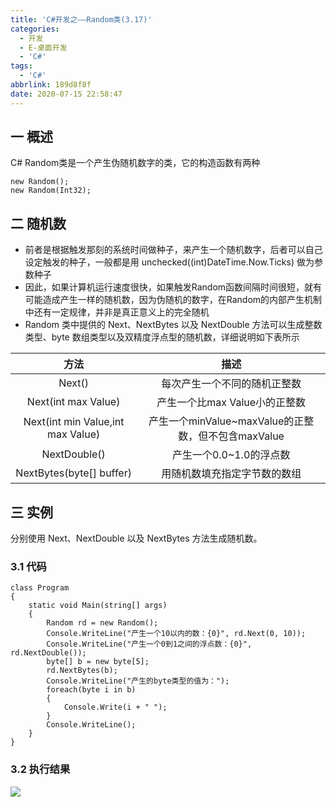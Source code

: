 ```yaml
---
title: 'C#开发之——Random类(3.17)'
categories:
  - 开发
  - E-桌面开发
  - 'C#'
tags:
  - 'C#'
abbrlink: 189d8f8f
date: 2020-07-15 22:58:47
---
```

## 一 概述

C# Random类是一个产生伪随机数字的类，它的构造函数有两种

```
new Random();
new Random(Int32);
```
<!--more-->

## 二 随机数

* 前者是根据触发那刻的系统时间做种子，来产生一个随机数字，后者可以自己设定触发的种子，一般都是用 unchecked((int)DateTime.Now.Ticks) 做为参数种子 
* 因此，如果计算机运行速度很快，如果触发Random函数间隔时间很短，就有可能造成产生一样的随机数，因为伪随机的数字，在Random的内部产生机制中还有一定规律，并非是真正意义上的完全随机
*  Random 类中提供的 Next、NextBytes 以及 NextDouble 方法可以生成整数类型、byte 数组类型以及双精度浮点型的随机数，详细说明如下表所示 

  |             **方法**              |                      **描述**                       |
  | :-------------------------------: | :-------------------------------------------------: |
  |              Next()               |            每次产生一个不同的随机正整数             |
  |        Next(int max Value)        |            产生一个比max Value小的正整数            |
  | Next(int min Value,int max Value) | 产生一个minValue~maxValue的正整数，但不包含maxValue |
  |           NextDouble()            |               产生一个0.0~1.0的浮点数               |
  |     NextBytes(byte[]  buffer)     |            用随机数填充指定字节数的数组             |

## 三 实例

 分别使用 Next、NextDouble 以及 NextBytes 方法生成随机数。 

### 3.1 代码

```
class Program
{
    static void Main(string[] args)
    {
        Random rd = new Random();
        Console.WriteLine("产生一个10以内的数：{0}", rd.Next(0, 10));
        Console.WriteLine("产生一个0到1之间的浮点数：{0}", rd.NextDouble());
        byte[] b = new byte[5];
        rd.NextBytes(b);
        Console.WriteLine("产生的byte类型的值为：");
        foreach(byte i in b)
        {
            Console.Write(i + " ");
        }
        Console.WriteLine();
    }
}
```

### 3.2 执行结果
![][1]


[1]:https://fastly.jsdelivr.net/gh/PGzxc/CDN@master/blog-image/csharp-random-sample.png